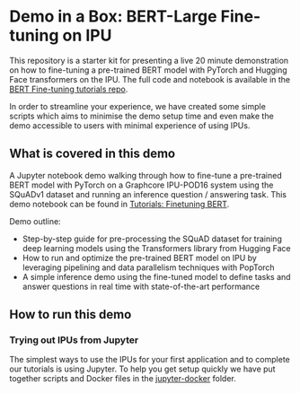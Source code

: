 # Demo in a Box: BERT-Large Fine-tuning on IPU

This repository is a starter kit for presenting a live 20 minute demonstration
on how to fine-tuning a pre-trained BERT model with PyTorch and Hugging Face 
transformers on the IPU. The full code and notebook is available in the 
[BERT Fine-tuning tutorials repo](https://github.com/graphcore/tutorials/tree/master/tutorials/pytorch/tut_finetuning_bert). 

In order to streamline your experience, we have created some simple scripts 
which aims to minimise the demo setup time and even make the demo accessible 
to users with minimal experience of using IPUs.
## What is covered in this demo

A Jupyter notebook demo walking through how to fine-tune a pre-trained BERT 
model with PyTorch on a Graphcore IPU-POD16 system using the SQuADv1 dataset and running an inference question / answering task.
This demo notebook can be found in [Tutorials: Finetuning BERT](https://github.com/graphcore/tutorials/tree/master/tutorials/pytorch/tut_finetuning_bert).

Demo outline:

* Step-by-step guide for pre-processing the SQuAD dataset for training 
  deep learning models using the Transformers library from Hugging Face
* How to run and optimize the pre-trained BERT model on IPU by leveraging 
  pipelining and data parallelism techniques with PopTorch
* A simple inference demo using the fine-tuned model to define tasks and 
  answer questions in real time with state-of-the-art performance
## How to run this demo

### Trying out IPUs from Jupyter

The simplest ways to use the IPUs for your first application and to complete our
tutorials is using Jupyter. To help you get setup quickly we have put together
scripts and Docker files in the [jupyter-docker](jupyter-docker/README.md) folder.

